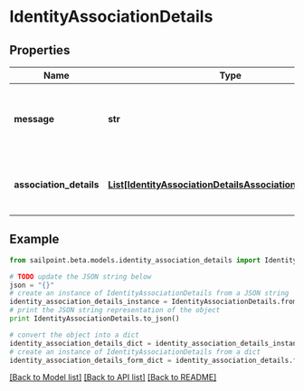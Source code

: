 # IdentityAssociationDetails


## Properties
Name | Type | Description | Notes
------------ | ------------- | ------------- | -------------
**message** | **str** | any additional context information of the http call result | [optional] 
**association_details** | [**List[IdentityAssociationDetailsAssociationDetailsInner]**](IdentityAssociationDetailsAssociationDetailsInner.md) | list of all the resource associations for the identity | [optional] 

## Example

```python
from sailpoint.beta.models.identity_association_details import IdentityAssociationDetails

# TODO update the JSON string below
json = "{}"
# create an instance of IdentityAssociationDetails from a JSON string
identity_association_details_instance = IdentityAssociationDetails.from_json(json)
# print the JSON string representation of the object
print IdentityAssociationDetails.to_json()

# convert the object into a dict
identity_association_details_dict = identity_association_details_instance.to_dict()
# create an instance of IdentityAssociationDetails from a dict
identity_association_details_form_dict = identity_association_details.from_dict(identity_association_details_dict)
```
[[Back to Model list]](../README.md#documentation-for-models) [[Back to API list]](../README.md#documentation-for-api-endpoints) [[Back to README]](../README.md)


